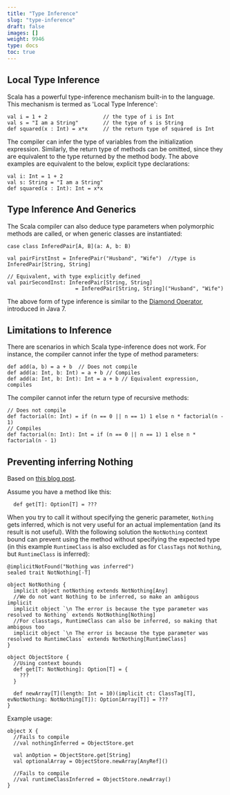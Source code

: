 ```yaml
---
title: "Type Inference"
slug: "type-inference"
draft: false
images: []
weight: 9946
type: docs
toc: true
---
```


## Local Type Inference
Scala has a powerful type-inference mechanism built-in to the language. This mechanism is termed as 'Local Type Inference':

    val i = 1 + 2                  // the type of i is Int
    val s = "I am a String"        // the type of s is String
    def squared(x : Int) = x*x     // the return type of squared is Int
       
The compiler can infer the type of variables from the initialization expression. Similarly, the return type of methods can be omitted, since they are equivalent to the type returned by the method body. The above examples are equivalent to the below, explicit type declarations:

    val i: Int = 1 + 2               
    val s: String = "I am a String" 
    def squared(x : Int): Int = x*x     

## Type Inference And Generics
The Scala compiler can also deduce type parameters when polymorphic methods are called, or when generic classes are instantiated:

    case class InferedPair[A, B](a: A, b: B)

    val pairFirstInst = InferedPair("Husband", "Wife")  //type is InferedPair[String, String]
        
    // Equivalent, with type explicitly defined
    val pairSecondInst: InferedPair[String, String] 
                          = InferedPair[String, String]("Husband", "Wife")  
       
The above form of type inference is similar to the [Diamond Operator][1], introduced in Java 7.


  [1]: http://www.javaworld.com/article/2074080/core-java/jdk-7--the-diamond-operator.html

## Limitations to Inference
There are scenarios in which Scala type-inference does not work. For instance, the compiler cannot infer the type of method parameters:

    def add(a, b) = a + b  // Does not compile
    def add(a: Int, b: Int) = a + b // Compiles
    def add(a: Int, b: Int): Int = a + b // Equivalent expression, compiles

The compiler cannot infer the return type of recursive methods:

    // Does not compile
    def factorial(n: Int) = if (n == 0 || n == 1) 1 else n * factorial(n - 1)
    // Compiles
    def factorial(n: Int): Int = if (n == 0 || n == 1) 1 else n * factorial(n - 1)


## Preventing inferring Nothing
Based on [this blog post](http://www.tikalk.com/java/avoiding-nothing/).

Assume you have a method like this:

      def get[T]: Option[T] = ???

When you try to call it without specifying the generic parameter, `Nothing` gets inferred, which is not very useful for an actual implementation (and its result is not useful). With the following solution the `NotNothing` context bound can prevent using the method without specifying the expected type (in this example `RuntimeClass` is also excluded as for `ClassTags` not `Nothing`, but `RuntimeClass` is inferred):

    @implicitNotFound("Nothing was inferred")
    sealed trait NotNothing[-T]

    object NotNothing {
      implicit object notNothing extends NotNothing[Any]
      //We do not want Nothing to be inferred, so make an ambigous implicit
      implicit object `\n The error is because the type parameter was resolved to Nothing` extends NotNothing[Nothing]
      //For classtags, RuntimeClass can also be inferred, so making that ambigous too
      implicit object `\n The error is because the type parameter was resolved to RuntimeClass` extends NotNothing[RuntimeClass]
    }

    object ObjectStore {
      //Using context bounds
      def get[T: NotNothing]: Option[T] = {
        ???
      }
      
      def newArray[T](length: Int = 10)(implicit ct: ClassTag[T], evNotNothing: NotNothing[T]): Option[Array[T]] = ???
    }

Example usage:

    object X {
      //Fails to compile
      //val nothingInferred = ObjectStore.get
      
      val anOption = ObjectStore.get[String]
      val optionalArray = ObjectStore.newArray[AnyRef]()
      
      //Fails to compile
      //val runtimeClassInferred = ObjectStore.newArray()
    }

